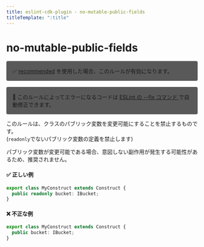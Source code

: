 ```yaml
---
title: eslint-cdk-plugin - no-mutable-public-fields
titleTemplate: ":title"
---
```


# no-mutable-public-fields

<div style="margin-top: 16px; background-color: #595959; padding: 16px; border-radius: 4px;">
    ✅ <a href="/ja/rules/#recommended-rules">recommended</a>
  を使用した場合、このルールが有効になります。
</div>
<div style="margin-top: 16px; background-color: #595959; padding: 16px; border-radius: 4px;">
  🔧 このルールによってエラーになるコードは
  <a href="https://eslint.org/docs/latest/use/command-line-interface#--fix">
    ESLint の --fix コマンド
  </a>
  で自動修正できます。
</div>

このルールは、クラスのパブリック変数を変更可能にすることを禁止するものです。  
(`readonly`でないパブリック変数の定義を禁止します)

パブリック変数が変更可能である場合、意図しない副作用が発生する可能性があるため、推奨されません。

#### ✅ 正しい例

```ts
export class MyConstruct extends Construct {
  public readonly bucket: IBucket;
}
```

#### ❌ 不正な例

```ts
export class MyConstruct extends Construct {
  public bucket: IBucket;
}
```
